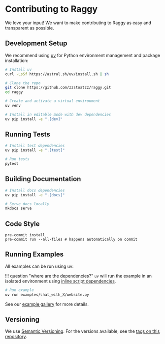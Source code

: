 # Contributing to Raggy

We love your input! We want to make contributing to Raggy as easy and transparent as possible.

## Development Setup

We recommend using [uv](https://github.com/astral-sh/uv) for Python environment management and package installation:

```bash
# Install uv
curl -LsSf https://astral.sh/uv/install.sh | sh

# Clone the repo
git clone https://github.com/zzstoatzz/raggy.git
cd raggy

# Create and activate a virtual environment
uv venv

# Install in editable mode with dev dependencies
uv pip install -e ".[dev]"
```

## Running Tests

```bash
# Install test dependencies
uv pip install -e ".[test]"

# Run tests
pytest
```

## Building Documentation

```bash
# Install docs dependencies
uv pip install -e ".[docs]"

# Serve docs locally
mkdocs serve
```

## Code Style

```
pre-commit install
pre-commit run --all-files # happens automatically on commit
```

## Running Examples

All examples can be run using uv:

!!! question "where are the dependencies?"
    `uv` will run the example in an isolated environment using [inline script dependencies](https://docs.astral.sh/uv/guides/scripts/#declaring-script-dependencies).

```bash
# Run example
uv run examples/chat_with_X/website.py
```

See our [example gallery](examples/index.md) for more details.

## Versioning

We use [Semantic Versioning](http://semver.org/). For the versions available, see the [tags on this repository](https://github.com/zzstoatzz/raggy/tags).
